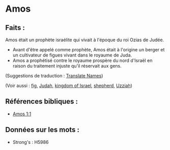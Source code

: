 # Amos

## Faits :

Amos était un prophète israélite qui vivait à l'époque du roi Ozias de Judée.

* Avant d'être appelé comme prophète, Amos était à l'origine un berger et un cultivateur de figues vivant dans le royaume de Juda.
* Amos a prophétisé contre le royaume prospère du nord d'Israël en raison du traitement injuste qu'il réservait aux gens.

(Suggestions de traduction : [Translate Names](rc://en/ta/man/translate/translate-names))

(Voir aussi : [fig](../other/fig.md), [Judah](../names/judah.md), [kingdom of Israel](../names/kingdomofisrael.md), [shepherd](../other/shepherd.md), [Uzziah](../names/uzziah.md))

## Références bibliques :

* [Amos 1:1](rc://en/tn/help/amo/01/01)

## Données sur les mots :

* Strong's : H5986
